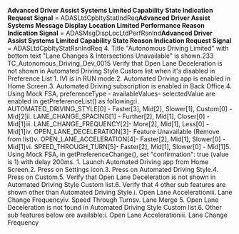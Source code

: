 **Advanced Driver Assist Systems Limited Capability State Indication Request Signal** = ADASLtdCpbltyStatIndReq**Advanced Driver Assist Systems Message Display Location Limited Performance Reason Indication Signal** = ADASMsgDispLocLtdPerfRsnInd**Advanced Driver Assist Systems Limited Capability State Reason Indication Request Signal** = ADASLtdCpbltyStatRsnIndReq 4. Title "Autonomous Driving Limited" with bottom text "Lane Changes & Intersections Unavailable" is shown.233 TC_Autonomous_Driving_Dev_0015 Verify that Open Lane Deceleration is not shown in Automated Driving Style Custom list when it's disabled in Preference List 1. IVI is in RUN mode.2. Automated Driving app is enabled in Home Screen.3. Automated Driving subscription is enabled in Back Office.4. Using Mock FSA, preferenceType - availableValues- selectedValue are enabled in getPreferenceList() as following:i. AUTOMATED_DRIVING_STYLE[0] - Faster[3], Mid[2], Slower[1], Custom[0] - Mid[2]ii. LANE_CHANGE_SPACING[1] - Further[2], Mid[1], Closer[0] - Mid[1]iii. LANE_CHANGE_FREQUENCY[2]- More[2], Mid[1], Less[0] - Mid[1]iv. OPEN_LANE_DECELERATION[3]- Feature Unavailable (Remove from list)v. OPEN_LANE_ACCELERATION[4]- Faster[2], Mid[1], Slower[0] - Mid[1]vi. SPEED_THROUGH_TURN[5]- Faster[2], Mid[1], Slower[0] - Mid[1]5. Using Mock FSA, in getPreferenceChange(), set "confirmation": true (value is 1) with delay 200ms. 1. Launch Automated Driving app from Home Screen.2. Press on Settings icon.3. Press on Automated Driving Style.4. Press on Custom.5. Verify that Open Lane Deceleration is not shown in Automated Driving Style Custom list.6. Verify that 4 other sub features are shown other than Automated Driving Style.i. Open Lane Accelerationiii. Lane Change Frequencyiv. Speed Through Turnsv. Lane Merge 5. Open Lane Deceleration is not found in Automated Driving Style Custom list.6. Other sub features below are available:i. Open Lane Accelerationiii. Lane Change Frequency
